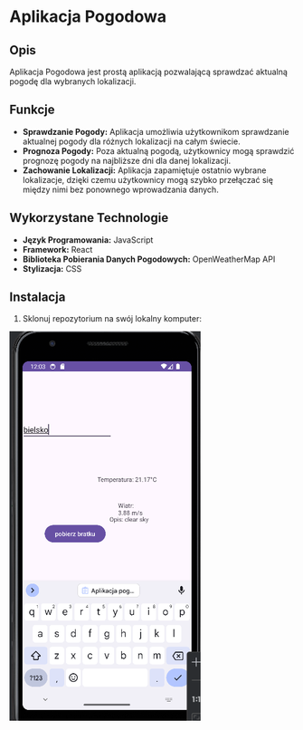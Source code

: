 # Aplikacja Pogodowa

## Opis
Aplikacja Pogodowa jest prostą aplikacją pozwalającą sprawdzać aktualną pogodę dla wybranych lokalizacji.

## Funkcje
- **Sprawdzanie Pogody:** Aplikacja umożliwia użytkownikom sprawdzanie aktualnej pogody dla różnych lokalizacji na całym świecie.
- **Prognoza Pogody:** Poza aktualną pogodą, użytkownicy mogą sprawdzić prognozę pogody na najbliższe dni dla danej lokalizacji.
- **Zachowanie Lokalizacji:** Aplikacja zapamiętuje ostatnio wybrane lokalizacje, dzięki czemu użytkownicy mogą szybko przełączać się między nimi bez ponownego wprowadzania danych.

## Wykorzystane Technologie
- **Język Programowania:** JavaScript
- **Framework:** React
- **Biblioteka Pobierania Danych Pogodowych:** OpenWeatherMap API
- **Stylizacja:** CSS

## Instalacja
1. Sklonuj repozytorium na swój lokalny komputer:

![Tekst zastępczy](https://raw.githubusercontent.com/PatrickGpro/weather/main/sc.png)
